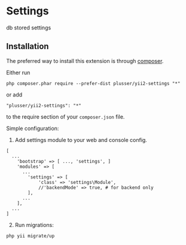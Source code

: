 Settings
====
db stored settings

Installation
------------

The preferred way to install this extension is through [composer](http://getcomposer.org/download/).

Either run

```
php composer.phar require --prefer-dist plusser/yii2-settings "*"
```

or add

```
"plusser/yii2-settings": "*"
```

to the require section of your `composer.json` file.

Simple configuration:

1. Add settings module to your web and console config.

```
[
  ...
    'bootstrap' => [ ..., 'settings', ]
    'modules' => [
      ...
        'settings' => [
            'class' => 'settings\Module',
            //'backendMode' => true, # for backend only
        ],
      ...
    ],
  ...
]
```
2. Run migrations:

```
php yii migrate/up

```
